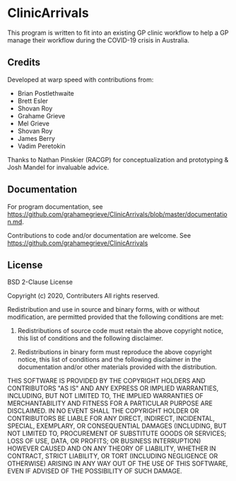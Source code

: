 # ClinicArrivals 

This program is written to fit into an existing GP clinic workflow
to help a GP manage their workflow during the COVID-19 crisis in Australia.

## Credits
Developed at warp speed with contributions from:

* Brian Postlethwaite 
* Brett Esler 
* Shovan Roy 
* Grahame Grieve 
* Mel Grieve
* Shovan Roy 
* James Berry 
* Vadim Peretokin

Thanks to Nathan Pinskier (RACGP) for conceptualization and prototyping & Josh Mandel for invaluable advice.

## Documentation

For program documentation, see https://github.com/grahamegrieve/ClinicArrivals/blob/master/documentation.md.

Contributions to code and/or documentation are welcome. See https://github.com/grahamegrieve/ClinicArrivals

## License

BSD 2-Clause License

Copyright (c) 2020, Contributers
All rights reserved.

Redistribution and use in source and binary forms, with or without
modification, are permitted provided that the following conditions are met:

1. Redistributions of source code must retain the above copyright notice, this
   list of conditions and the following disclaimer.

2. Redistributions in binary form must reproduce the above copyright notice,
   this list of conditions and the following disclaimer in the documentation
   and/or other materials provided with the distribution.

THIS SOFTWARE IS PROVIDED BY THE COPYRIGHT HOLDERS AND CONTRIBUTORS "AS IS"
AND ANY EXPRESS OR IMPLIED WARRANTIES, INCLUDING, BUT NOT LIMITED TO, THE
IMPLIED WARRANTIES OF MERCHANTABILITY AND FITNESS FOR A PARTICULAR PURPOSE ARE
DISCLAIMED. IN NO EVENT SHALL THE COPYRIGHT HOLDER OR CONTRIBUTORS BE LIABLE
FOR ANY DIRECT, INDIRECT, INCIDENTAL, SPECIAL, EXEMPLARY, OR CONSEQUENTIAL
DAMAGES (INCLUDING, BUT NOT LIMITED TO, PROCUREMENT OF SUBSTITUTE GOODS OR
SERVICES; LOSS OF USE, DATA, OR PROFITS; OR BUSINESS INTERRUPTION) HOWEVER
CAUSED AND ON ANY THEORY OF LIABILITY, WHETHER IN CONTRACT, STRICT LIABILITY,
OR TORT (INCLUDING NEGLIGENCE OR OTHERWISE) ARISING IN ANY WAY OUT OF THE USE
OF THIS SOFTWARE, EVEN IF ADVISED OF THE POSSIBILITY OF SUCH DAMAGE.
